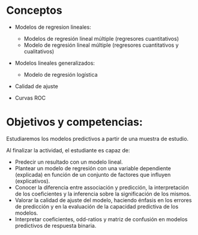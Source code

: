 # Conceptos 

- Modelos de regresion lineales:

	- Modelos de regresión lineal múltiple (regresores cuantitativos)
	- Modelo de regresión lineal múltiple (regresores cuantitativos y cualitativos)

- Modelos lineales generalizados:
	- Modelo de regresión logística

- Calidad de ajuste

- Curvas ROC

# Objetivos y competencias:

Estudiaremos los modelos predictivos a partir de una muestra de estudio. 

Al finalizar la actividad, el estudiante es capaz de:

- Predecir un resultado con un modelo lineal.
- Plantear un modelo de regresión con una variable dependiente (explicada) en función de un conjunto de factores que influyen (explicativos).
- Conocer la diferencia entre associación y predicción, la interpretación de los coeficientes y la inferencia sobre la significación de los mismos.
- Valorar la calidad de ajuste del modelo, haciendo énfasis en los errores de predicción y en la evaluación de la capacidad predictiva de los modelos.
- Interpretar coeficientes, odd-ratios y matriz de confusión en modelos predictivos de respuesta binaria.